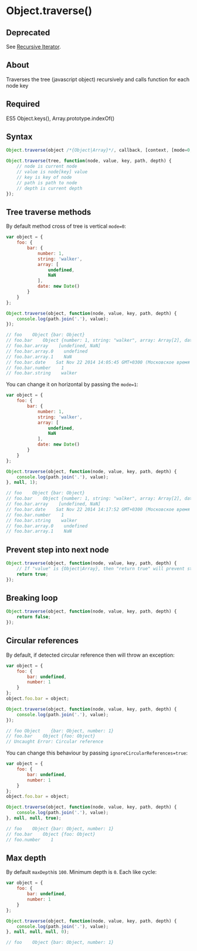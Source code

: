 # Object.traverse()

## Deprecated
See [Recursive Iterator](https://github.com/nervgh/recursive-iterator).

## About
Traverses the tree (javascript object) recursively and calls function for each node key

## Required
ES5 Object.keys(), Array.prototype.indexOf()

## Syntax
```js
Object.traverse(object /*{Object|Array}*/, callback, [context, [mode=0, [ignoreCircularReferences=false, [maxDepth=100]]]]);

Object.traverse(tree, function(node, value, key, path, depth) {
    // node is current node
    // value is node[key] value
    // key is key of node
    // path is path to node
    // depth is current depth
});
```

## Tree traverse methods
By default method cross of tree is vertical `mode=0`:
```js
var object = {
    foo: {
        bar: {
            number: 1,
            string: 'walker',
            array: [
                undefined,
                NaN
            ],
            date: new Date()
        }
    }
};

Object.traverse(object, function(node, value, key, path, depth) {
    console.log(path.join('.'), value);
});

// foo    Object {bar: Object}
// foo.bar    Object {number: 1, string: "walker", array: Array[2], date: Sat Nov 22 2014 14:05:45 GMT+0300 (Московское время (зима))}
// foo.bar.array    [undefined, NaN]
// foo.bar.array.0    undefined
// foo.bar.array.1    NaN
// foo.bar.date    Sat Nov 22 2014 14:05:45 GMT+0300 (Московское время (зима))
// foo.bar.number    1
// foo.bar.string    walker
```
You can change it on horizontal by passing the `mode=1`:
```js
var object = {
    foo: {
        bar: {
            number: 1,
            string: 'walker',
            array: [
                undefined,
                NaN
            ],
            date: new Date()
        }
    }
};

Object.traverse(object, function(node, value, key, path, depth) {
    console.log(path.join('.'), value);
}, null, 1);

// foo    Object {bar: Object}
// foo.bar    Object {number: 1, string: "walker", array: Array[2], date: Sat Nov 22 2014 14:17:52 GMT+0300 (Московское время (зима))}
// foo.bar.array    [undefined, NaN]
// foo.bar.date    Sat Nov 22 2014 14:17:52 GMT+0300 (Московское время (зима))
// foo.bar.number    1
// foo.bar.string    walker
// foo.bar.array.0    undefined
// foo.bar.array.1    NaN
```

## Prevent step into next node
```js
Object.traverse(object, function(node, value, key, path, depth) {
    // If "value" is {Object|Array}, then "return true" will prevent step into this object
    return true;
});
```

## Breaking loop
```js
Object.traverse(object, function(node, value, key, path, depth) {
    return false;
});
```

## Circular references
By default, if detected circular reference then will throw an exception:
```js
var object = {
    foo: {
        bar: undefined,
        number: 1
    }
};
object.foo.bar = object;

Object.traverse(object, function(node, value, key, path, depth) {
    console.log(path.join('.'), value);
});

// foo Object    {bar: Object, number: 1}
// foo.bar    Object {foo: Object}
// Uncaught Error: Circular reference
```
You can change this behaviour by passing `ignoreCircularReferences=true`:
```js
var object = {
    foo: {
        bar: undefined,
        number: 1
    }
};
object.foo.bar = object;

Object.traverse(object, function(node, value, key, path, depth) {
    console.log(path.join('.'), value);
}, null, null, true);

// foo    Object {bar: Object, number: 1}
// foo.bar    Object {foo: Object}
// foo.number    1
```

## Max depth
By default `maxDepth`is `100`. Minimum depth is `0`. Each like cycle:
```js
var object = {
    foo: {
        bar: undefined,
        number: 1
    }
};

Object.traverse(object, function(node, value, key, path, depth) {
    console.log(path.join('.'), value);
}, null, null, null, 0);

// foo    Object {bar: Object, number: 1}
```
